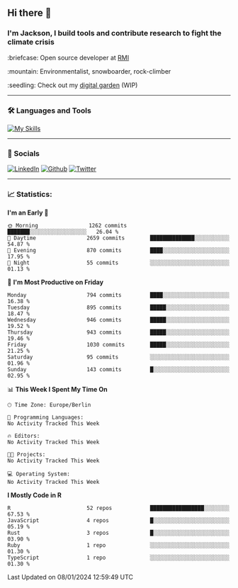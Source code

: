 ## Hi there :wave:
### I'm Jackson, I build tools and contribute research to fight the climate crisis
<p> :briefcase: Open source developer at <a href="https://rmi.org/" alt="RMI">RMI</a></p>
<p> :mountain: Environmentalist, snowboarder, rock-climber</p>
<p> :seedling: Check out my <a href="https://jdhoffa.github.io/" alt="digital garden">digital garden</a> (WIP) </p>

---

### :hammer_and_wrench: Languages and Tools

[![My Skills](https://skillicons.dev/icons?i=r,python,rust,js,html,css,postgresql,neovim,azure,docker,git&perline=6&theme=dark)](https://skillicons.dev)

---

### :iphone: Socials

[![LinkedIn](https://skillicons.dev/icons?i=linkedin&theme=dark)](https://www.linkedin.com/in/jackson-hoffart/) 
[![Github](https://skillicons.dev/icons?i=github&theme=dark)](https://github.com/jdhoffa) 
[![Twitter](https://skillicons.dev/icons?i=twitter&theme=dark)](https://twitter.com/jdhoffart) 

---

### :chart_with_upwards_trend: Statistics:

 
<!--START_SECTION:waka-->
**I'm an Early 🐤** 

```text
🌞 Morning                1262 commits        ███████░░░░░░░░░░░░░░░░░░   26.04 % 
🌆 Daytime                2659 commits        ██████████████░░░░░░░░░░░   54.87 % 
🌃 Evening                870 commits         ████░░░░░░░░░░░░░░░░░░░░░   17.95 % 
🌙 Night                  55 commits          ░░░░░░░░░░░░░░░░░░░░░░░░░   01.13 % 
```
📅 **I'm Most Productive on Friday** 

```text
Monday                   794 commits         ████░░░░░░░░░░░░░░░░░░░░░   16.38 % 
Tuesday                  895 commits         █████░░░░░░░░░░░░░░░░░░░░   18.47 % 
Wednesday                946 commits         █████░░░░░░░░░░░░░░░░░░░░   19.52 % 
Thursday                 943 commits         █████░░░░░░░░░░░░░░░░░░░░   19.46 % 
Friday                   1030 commits        █████░░░░░░░░░░░░░░░░░░░░   21.25 % 
Saturday                 95 commits          ░░░░░░░░░░░░░░░░░░░░░░░░░   01.96 % 
Sunday                   143 commits         █░░░░░░░░░░░░░░░░░░░░░░░░   02.95 % 
```


📊 **This Week I Spent My Time On** 

```text
🕑︎ Time Zone: Europe/Berlin

💬 Programming Languages: 
No Activity Tracked This Week

🔥 Editors: 
No Activity Tracked This Week

🐱‍💻 Projects: 
No Activity Tracked This Week

💻 Operating System: 
No Activity Tracked This Week
```

**I Mostly Code in R** 

```text
R                        52 repos            █████████████████░░░░░░░░   67.53 % 
JavaScript               4 repos             █░░░░░░░░░░░░░░░░░░░░░░░░   05.19 % 
Rust                     3 repos             █░░░░░░░░░░░░░░░░░░░░░░░░   03.90 % 
Ruby                     1 repo              ░░░░░░░░░░░░░░░░░░░░░░░░░   01.30 % 
TypeScript               1 repo              ░░░░░░░░░░░░░░░░░░░░░░░░░   01.30 % 
```




 Last Updated on 08/01/2024 12:59:49 UTC
<!--END_SECTION:waka-->
